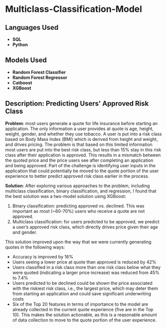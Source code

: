 # Multiclass-Classification-Model

<h2>Languages Used</h2>

- <b>SQL</b> 
- <b>Python</b>

<h2>Models Used </h2>

- <b>Random Forest Classifier</b>
- <b>Random Forest Regressor</b>
- <b>Catboost</b>
- <b>XGBoost</b>


<h2>Description: Predicting Users' Approved Risk Class</h2>
<p>
<b>Problem</b>: most users generate a quote for life insurance before starting an application.  The only information a user provides at quote is age, height, weight, gender, and whether they use tobacco.  A user is put into a risk class based on Body Mass Index (BMI) which is derived from height and weight, and drives pricing. The problem is that based on this limited information most users are put into the best risk class, but less than 15% stay in this risk class after their application is approved.  This results in a mismatch between the quoted price and the price users see after completing an application and being approved. Part of the challenge is identifying user inputs in the application that could potentially be moved to the quote portion of the user experience to better predict approved risk class earlier in the process.
</p>

<b>Solution</b>:
After exploring various approaches to the problem, including multiclass classification, binary classification, and regression, I found that the best solution was a two-model solution using XGBoost:
1.	Binary classification: predicting approved vs. declined.  This was important as most (~60-70%) users who receive a quote are not approved.  
2.	Multiclass classification: for users predicted to be approved, we predict a user’s approved risk class, which directly drives price given their age and gender.

This solution improved upon the way that we were currently generating quotes in the following ways: 
-	Accuracy is improved by 16%
-	Users seeing a lower price at quote than approved is reduced by 42%
-	Users classified in a risk class more than one risk class below what they were quoted (indicating a larger price increase) was reduced from 45%  to 7.4%
-	Users predicted to be declined could be shown the price associated with the riskiest risk class, i.e., the largest price, which may deter them from starting an application and could save significant underwriting costs
-	Six of the Top 20 features in terms of importance to the model are already collected in the current quote experience (five are in the Top 10).  This makes the solution actionable, as this is a reasonable amount of data collection to move to the quote portion of the user experience.
